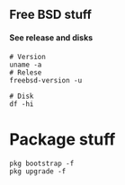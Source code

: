## Free BSD stuff 


#### See release and disks
```
# Version
uname -a
# Relese
freebsd-version -u

# Disk
df -hi

```

# Package stuff
```
pkg bootstrap -f
pkg upgrade -f
```
